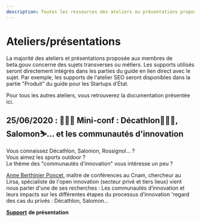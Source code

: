 ```yaml
---
description: Toutes les ressources des ateliers ou présentations proposées à la communauté.
---
```


# Ateliers/présentations

La majorité des ateliers et présentations proposée aux membres de beta.gouv concerne des sujets transverses ou métiers. Les supports utilisés seront directement intégrés dans les parties du guide en lien direct avec le sujet. Par exemple, les supports de l'atelier SEO seront disponibles dans la partie "Produit" du guide pour les Startups d’État. 

Pour tous les autres ateliers, vous retrouverez la documentation présentée ici.

## 25/06/2020 : 👩🏼‍🏫 Mini-conf : Décathlon🏄🏾‍♀️, Salomon⛷... et les communautés d'innovation

Vous connaissez Décathlon, Salomon, Rossignol... ?  
Vous aimez les sports outdoor ?  
Le thème des "communautés d'innovation" vous intéresse un peu ?  
  
[Anne Berthinier Poncet](https://www.google.com/url?q=http://innovation.cnam.fr/liste-des-enseignants-/anne-berthinier-poncet-884551.kjsp&sa=D&source=calendar&usd=2&usg=AOvVaw2sjgkKVykXTf7vnYmvJxwr), maître de conférences au Cnam, chercheur au Lirsa, spécialiste de l'open innovation \(secteur privé et tiers lieux\) vient nous parler d'une de ses recherches : Les communautés d’innovation et leurs impacts sur les différentes étapes du processus d’innovation 'regard des cas du privés : Décathlon, Salomon...  
  
[**Support**](https://drive.google.com/file/d/1jUuxEY3nxyIuyZXZkQBE7QV13kFezEo8/view?usp=sharing) **de présentation**

